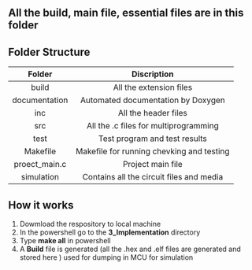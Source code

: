 ## All the build, main file, essential files are in this folder

## Folder Structure
| Folder | Discription |
| :---: | :---: | 
| build | All the extension files
| documentation	| Automated documentation by Doxygen
| inc	| All the header files
| src |	All the .c files for multiprogramming
| test | Test program and test results
| Makefile | Makefile for running chevking and testing
| proect_main.c | Project main file
| simulation | Contains all the circuit files and media

## How it works 
1.  Dowmload the respository to local machine
2.  In the powershell go to the __3_Implementation__ directory 
3.  Type __make all__ in powershell
4.  A __Build__ file is generated (all the .hex and .elf files are generated and stored here ) used for dumping in MCU for simulation
